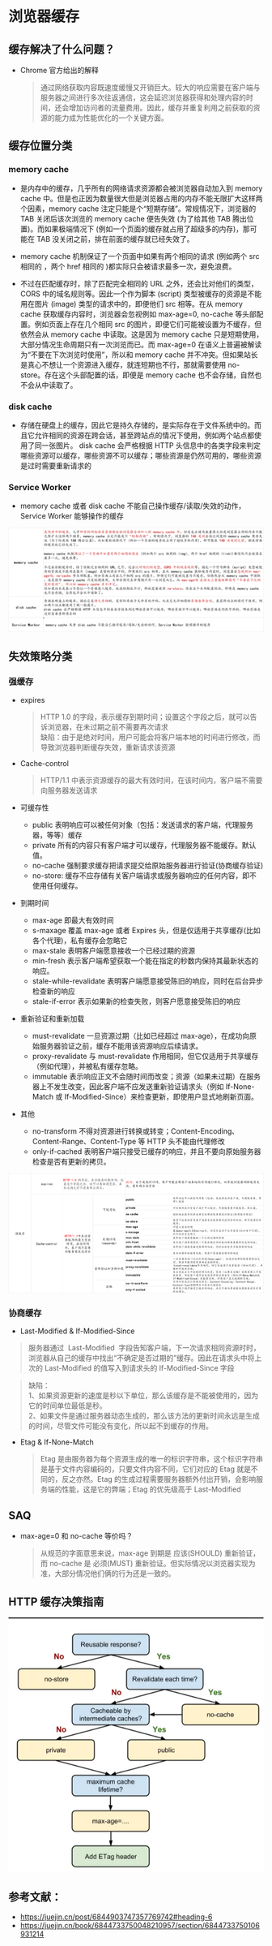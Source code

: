 # 浏览器缓存

## 缓存解决了什么问题？

- Chrome 官方给出的解释
  > 通过网络获取内容既速度缓慢又开销巨大。较大的响应需要在客户端与服务器之间进行多次往返通信，这会延迟浏览器获得和处理内容的时间，还会增加访问者的流量费用。因此，缓存并重复利用之前获取的资源的能力成为性能优化的一个关键方面。

## 缓存位置分类

### memory cache

- 是内存中的缓存，几乎所有的网络请求资源都会被浏览器自动加入到 memory cache 中。但是也正因为数量很大但是浏览器占用的内存不能无限扩大这样两个因素，memory cache 注定只能是个“短期存储”。常规情况下，浏览器的 TAB 关闭后该次浏览的 memory cache 便告失效 (为了给其他 TAB 腾出位置)。而如果极端情况下 (例如一个页面的缓存就占用了超级多的内存)，那可能在 TAB 没关闭之前，排在前面的缓存就已经失效了。

- memory cache 机制保证了一个页面中如果有两个相同的请求 (例如两个 src 相同的 <img>，两个 href 相同的 <link>)都实际只会被请求最多一次，避免浪费。

- 不过在匹配缓存时，除了匹配完全相同的 URL 之外，还会比对他们的类型，CORS 中的域名规则等。因此一个作为脚本 (script) 类型被缓存的资源是不能用在图片 (image) 类型的请求中的，即便他们 src 相等。在从 memory cache 获取缓存内容时，浏览器会忽视例如 max-age=0, no-cache 等头部配置。例如页面上存在几个相同 src 的图片，即便它们可能被设置为不缓存，但依然会从 memory cache 中读取。这是因为 memory cache 只是短期使用，大部分情况生命周期只有一次浏览而已。而 max-age=0 在语义上普遍被解读为“不要在下次浏览时使用”，所以和 memory cache 并不冲突。但如果站长是真心不想让一个资源进入缓存，就连短期也不行，那就需要使用 no-store。存在这个头部配置的话，即便是 memory cache 也不会存储，自然也不会从中读取了。

### disk cache

- 存储在硬盘上的缓存，因此它是持久存储的，是实际存在于文件系统中的。而且它允许相同的资源在跨会话，甚至跨站点的情况下使用，例如两个站点都使用了同一张图片。
  disk cache 会严格根据 HTTP 头信息中的各类字段来判定哪些资源可以缓存，哪些资源不可以缓存；哪些资源是仍然可用的，哪些资源是过时需要重新请求的

### Service Worker

- memory cache 或者 disk cache 不能自己操作缓存/读取/失效的动作，Service Worker 能够操作的缓存

![缓存位置分类](./imgs/cache.png)

## 失效策略分类

### 强缓存

- expires

  > HTTP 1.0 的字段，表示缓存到期时间；设置这个字段之后，就可以告诉浏览器，在未过期之前不需要再次请求
  > <br> 缺陷：由于是绝对时间，用户可能会将客户端本地的时间进行修改，而导致浏览器判断缓存失效，重新请求该资源

- Cache-control

  > HTTP/1.1 中表示资源缓存的最大有效时间，在该时间内，客户端不需要向服务器发送请求

- 可缓存性

  - public 表明响应可以被任何对象（包括：发送请求的客户端，代理服务器，等等）缓存
  - private 所有的内容只有客户端才可以缓存，代理服务器不能缓存。默认值。
  - no-cache 强制要求缓存把请求提交给原始服务器进行验证(协商缓存验证)
  - no-store: 缓存不应存储有关客户端请求或服务器响应的任何内容，即不使用任何缓存。

- 到期时间

  - max-age 即最大有效时间
  - s-maxage 覆盖 max-age 或者 Expires 头，但是仅适用于共享缓存(比如各个代理)，私有缓存会忽略它
  - max-stale 表明客户端愿意接收一个已经过期的资源
  - min-fresh 表示客户端希望获取一个能在指定的秒数内保持其最新状态的响应。
  - stale-while-revalidate 表明客户端愿意接受陈旧的响应，同时在后台异步检查新的响应
  - stale-if-error 表示如果新的检查失败，则客户愿意接受陈旧的响应

- 重新验证和重新加载

  - must-revalidate 一旦资源过期（比如已经超过 max-age），在成功向原始服务器验证之前，缓存不能用该资源响应后续请求。
  - proxy-revalidate 与 must-revalidate 作用相同，但它仅适用于共享缓存（例如代理），并被私有缓存忽略。
  - immutable 表示响应正文不会随时间而改变；资源（如果未过期）在服务器上不发生改变，因此客户端不应发送重新验证请求头（例如 If-None-Match 或 If-Modified-Since）来检查更新，即使用户显式地刷新页面。

- 其他
  - no-transform 不得对资源进行转换或转变；Content-Encoding、Content-Range、Content-Type 等 HTTP 头不能由代理修改
  - only-if-cached 表明客户端只接受已缓存的响应，并且不要向原始服务器检查是否有更新的拷贝。

![strongcaching](./imgs/strongcaching.png)

### 协商缓存

- Last-Modified & If-Modified-Since

> 服务器通过  Last-Modified  字段告知客户端，下一次请求相同资源时时，浏览器从自己的缓存中找出“不确定是否过期的”缓存。因此在请求头中将上次的 Last-Modified 的值写入到请求头的 If-Modified-Since 字段

> 缺陷：
> <br> 1、如果资源更新的速度是秒以下单位，那么该缓存是不能被使用的，因为它的时间单位最低是秒。
> <br> 2、如果文件是通过服务器动态生成的，那么该方法的更新时间永远是生成的时间，尽管文件可能没有变化，所以起不到缓存的作用。

- Etag & If-None-Match
  > Etag 是由服务器为每个资源生成的唯一的标识字符串，这个标识字符串是基于文件内容编码的，只要文件内容不同，它们对应的 Etag 就是不同的，反之亦然。Etag 的生成过程需要服务器额外付出开销，会影响服务端的性能，这是它的弊端；Etag 的优先级高于 Last-Modified

## SAQ

- max-age=0 和 no-cache 等价吗？
  > 从规范的字面意思来说，max-age 到期是 应该(SHOULD) 重新验证，而 no-cache 是 必须(MUST) 重新验证。但实际情况以浏览器实现为准，大部分情况他们俩的行为还是一致的。

## HTTP 缓存决策指南

![cachepolicy](./imgs/cachepolicy.png)

## 参考文献：

- https://juejin.cn/post/6844903747357769742#heading-6
- https://juejin.cn/book/6844733750048210957/section/6844733750106931214
